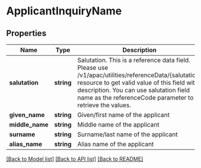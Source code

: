 # ApplicantInquiryName

## Properties
Name | Type | Description | Notes
------------ | ------------- | ------------- | -------------
**salutation** | **string** | Salutation. This is a reference data field. Please use /v1/apac/utilities/referenceData/{salutation} resource to get valid value of this field with description. You can use salutation field name as the referenceCode parameter to retrieve the values. | [optional] 
**given_name** | **string** | Given/first name of the applicant | 
**middle_name** | **string** | Middle name of the applicant | [optional] 
**surname** | **string** | Surname/last name of the applicant | [optional] 
**alias_name** | **string** | Alias name of the applicant | [optional] 

[[Back to Model list]](../../README.md#documentation-for-models) [[Back to API list]](../../README.md#documentation-for-api-endpoints) [[Back to README]](../../README.md)

